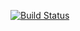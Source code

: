 [![Build Status](https://travis-ci.org/topik96/TestTravisCI.svg?branch=master)](https://travis-ci.org/topik96/TestTravisCI)


